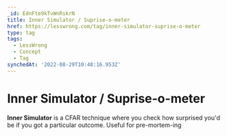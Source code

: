 ```yaml
---
_id: EdnFte9kTvWnRskrN
title: Inner Simulator / Suprise-o-meter
href: https://lesswrong.com/tag/inner-simulator-suprise-o-meter
type: tag
tags:
  - LessWrong
  - Concept
  - Tag
synchedAt: '2022-08-29T10:48:16.953Z'
---
```

# Inner Simulator / Suprise-o-meter

**Inner Simulator** is a CFAR technique where you check how surprised you'd be if you got a particular outcome. Useful for pre-mortem-ing